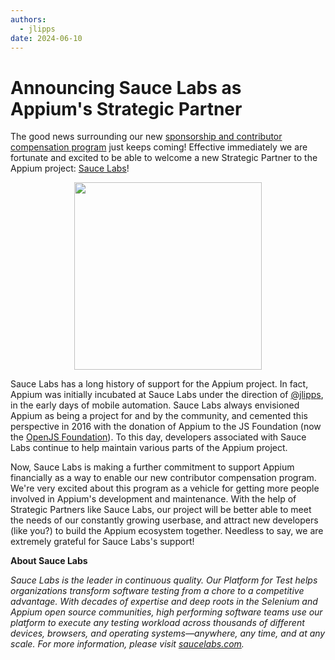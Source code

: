 ```yaml
---
authors:
  - jlipps
date: 2024-06-10
---
```


# Announcing Sauce Labs as Appium's Strategic Partner

The good news surrounding our new [sponsorship and contributor compensation
program](https://appium.io/docs/en/latest/blog/2024/05/14/announcing-appiums-sponsorship-program/)
just keeps coming! Effective immediately we are fortunate and excited to be able to welcome a new Strategic Partner to
the Appium project: <a href="https://saucelabs.com/resources/blog/appium-strategic-partner">Sauce Labs</a>!

<!-- more -->

<div style="text-align:center;width:100%">
  <a href="https://saucelabs.com/resources/blog/appium-strategic-partner"><img src="/docs/en/latest/assets/images/sponsor-logo-sauce.png" style="width: 300px"/></a>
</div>

Sauce Labs has a long history of support for the Appium project. In fact, Appium was initially
incubated at Sauce Labs under the direction of [@jlipps](https://github.com/jlipps), in the early
days of mobile automation. Sauce Labs always envisioned Appium as being a project for and by the
community, and cemented this perspective in 2016 with the donation of Appium to the JS Foundation
(now the [OpenJS Foundation](https://openjsf.org/)). To this day, developers associated with Sauce
Labs continue to help maintain various parts of the Appium project.

Now, Sauce Labs is making a further commitment to support Appium financially as a way to enable
our new contributor compensation program. We're very excited about this program as a vehicle for
getting more people involved in Appium's development and maintenance. With the help of Strategic
Partners like Sauce Labs, our project will be better able to meet the needs of our constantly
growing userbase, and attract new developers (like you?) to build the Appium ecosystem together.
Needless to say, we are extremely grateful for Sauce Labs's support!

**About Sauce Labs**

<em>Sauce Labs is the leader in continuous quality. Our Platform for Test helps organizations transform software testing from a chore to a competitive advantage. With decades of expertise and deep roots in the Selenium and Appium open source communities, high performing software teams use our platform to execute any testing workload across thousands of different devices, browsers, and operating systems—anywhere, any time, and at any scale. For more information, please visit [saucelabs.com](https://saucelabs.com).</em>
